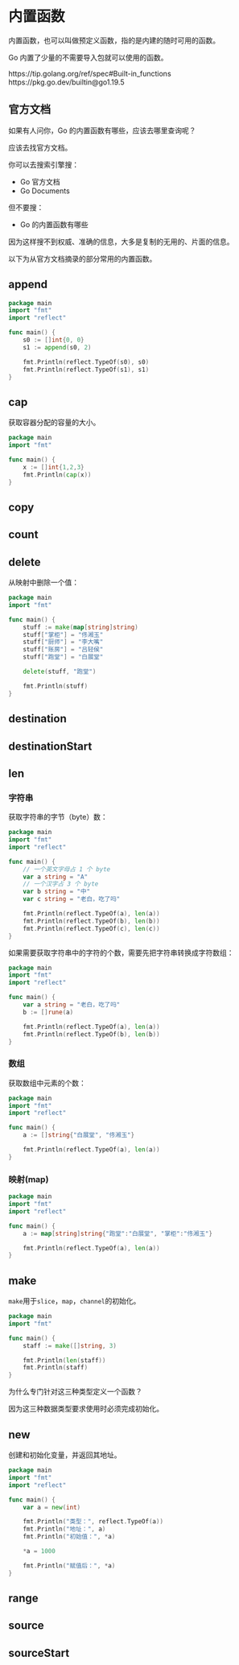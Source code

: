 # 内置函数

内置函数，也可以叫做预定义函数，指的是内建的随时可用的函数。

Go 内置了少量的不需要导入包就可以使用的函数。

<div class="o">https://tip.golang.org/ref/spec#Built-in_functions</div>

<div class="o">https://pkg.go.dev/builtin@go1.19.5</div>

## 官方文档

如果有人问你，Go 的内置函数有哪些，应该去哪里查询呢？

应该去找官方文档。

你可以去搜索引擎搜：

- Go 官方文档
- Go Documents

但不要搜：

- Go 的内置函数有哪些

因为这样搜不到权威、准确的信息，大多是复制的无用的、片面的信息。

以下为从官方文档摘录的部分常用的内置函数。

## append

<div class="run"></div>

```go
package main
import "fmt"
import "reflect"

func main() {
    s0 := []int{0, 0}
    s1 := append(s0, 2)

    fmt.Println(reflect.TypeOf(s0), s0)
    fmt.Println(reflect.TypeOf(s1), s1)
}
```

## cap

获取容器分配的容量的大小。

<div class="run"></div>

```go
package main
import "fmt"

func main() {
    x := []int{1,2,3}
    fmt.Println(cap(x))
}
```

## copy

## count

## delete

从映射中删除一个值：

<div class="run"></div>

```go
package main
import "fmt"

func main() {
    stuff := make(map[string]string)
    stuff["掌柜"] = "佟湘玉"
    stuff["厨师"] = "李大嘴"
    stuff["账房"] = "吕轻侯"
    stuff["跑堂"] = "白展堂"

    delete(stuff, "跑堂")

    fmt.Println(stuff)
}
```

## destination

## destinationStart

## len

### 字符串

获取字符串的字节（byte）数：

<div class="run"></div>

```go
package main
import "fmt"
import "reflect"

func main() {
    // 一个英文字母占 1 个 byte
    var a string = "A"
    // 一个汉字占 3 个 byte
    var b string = "中"
    var c string = "老白，吃了吗"

    fmt.Println(reflect.TypeOf(a), len(a))
    fmt.Println(reflect.TypeOf(b), len(b))
    fmt.Println(reflect.TypeOf(c), len(c))
}
```

如果需要获取字符串中的字符的个数，需要先把字符串转换成字符数组：

<div class="run"></div>

```go
package main
import "fmt"
import "reflect"

func main() {
    var a string = "老白，吃了吗"
    b := []rune(a)

    fmt.Println(reflect.TypeOf(a), len(a))
    fmt.Println(reflect.TypeOf(b), len(b))
}
```

### 数组

获取数组中元素的个数：

<div class="run"></div>

```go
package main
import "fmt"
import "reflect"

func main() {
    a := []string{"白展堂", "佟湘玉"}

    fmt.Println(reflect.TypeOf(a), len(a))
}
```

### 映射(map)

<div class="run"></div>

```go
package main
import "fmt"
import "reflect"

func main() {
    a := map[string]string{"跑堂":"白展堂", "掌柜":"佟湘玉"}

    fmt.Println(reflect.TypeOf(a), len(a))
}
```

## make

`make`用于`slice`，`map`，`channel`的初始化。

<div class="run"></div>

```go
package main
import "fmt"

func main() {
    staff := make([]string, 3)

    fmt.Println(len(staff))
    fmt.Println(staff)
}
```

<div class="ask">为什么专门针对这三种类型定义一个函数？</div>

因为这三种数据类型要求使用时必须完成初始化。

## new

创建和初始化变量，并返回其地址。

<div class="run"></div>

```go
package main
import "fmt"
import "reflect"

func main() {
    var a = new(int)

    fmt.Println("类型：", reflect.TypeOf(a))
    fmt.Println("地址：", a)
    fmt.Println("初始值：", *a)

    *a = 1000

    fmt.Println("赋值后：", *a)
}
```

## range

## source

## sourceStart

